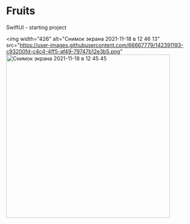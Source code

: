 # Fruits
SwiftUI - starting project

<img width="426" alt="Снимок экрана 2021-11-18 в 12 46 13" src="https://user-images.githubusercontent.com/66667779/142391193-c93200fd-c4c4-4ff5-af49-79747b12e3b5.png"
<img width="441" alt="Снимок экрана 2021-11-18 в 12 45 45" src="https://user-images.githubusercontent.com/66667779/142391231-3aaf2405-daab-4852-b754-c12f04420386.png">
>
